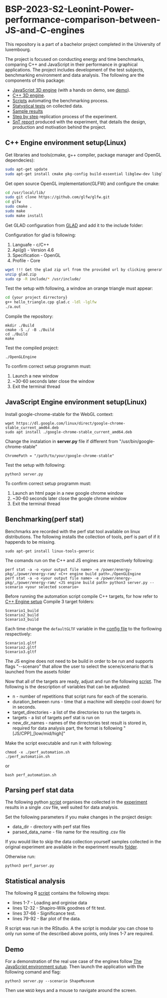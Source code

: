 # BSP-2023-S2-Leonint-Power-performance-comparison-between-JS-and-C-engines
This repository is a part of a bachelor project completed in the University of luxembourg. 

The project is focused on conducting energy and time benchmarks, comparing C++ and JavaScript in their performance in graphical applications. The project includes development of the test subjects, benchmarking environment and data analysis. The following are the components of this package:
* [JavaScript 3D engine](JS_engine) (with a hands on demo, see [demo](#demo)).
* [C++ 3D engine](CPP_engine).
* [Scripts](perf_automation.sh) automating the benchmarking process.
* [Statystical tests](statistical_analysis.R) on collected data.
* [Sample results](experiment_results)
* [Step by step](README.md) replication process of the experiment.
* [SnT report](bics_bsp_s2_2022_leonint_amarantos_overleaf_bsp_SnT_report.pdf) produced with the experiment, that details the design, production and motivation behind the project.

## C++ Engine environment setup(Linux)

Get libraries and tools(cmake, g++ compiler, package manager and OpenGL dependecies):

```sh
sudo apt-get update
sudo apt-get install cmake pkg-config build-essential libglew-dev libglfw3-dev libglm-dev libao-dev libmpg123-dev libxinerama-dev libxcursor-dev libxi-dev libjsoncpp-dev
```

Get open source OpenGL implementation(GLFW) and configure the cmake:

```sh
cd /usr/local/lib/
sudo git clone https://github.com/glfw/glfw.git
cd glfw
sudo cmake .
sudo make
sudo make install
```

Get GLAD configuration from [GLAD](https://glad.dav1d.de/#language=c&specification=gl&api=gl%3D4.6&api=gles1%3Dnone&api=gles2%3Dnone&api=glsc2%3Dnone&profile=core&loader=on) and add it to the include folder:

Configuration for glad  is following:

1. Languafe - c/C++
2. Api(gl) - Version 4.6
3. Specification - OpenGL
4. Profile - Core

```sh
wget !!! Get the glad zip url from the provided url by clicking generate !!!
unzip glad.zip
sudo cp -R include/* /usr/include/
```

Test the setup with following, a window an orange triangle must appear:

```sh
cd {your project dirrectory}
g++ hello_triangle.cpp glad.c -ldl -lglfw
./a.out
```

Compile the repository:
```shell
mkdir ./Build
cmake -S ./ -B ./Build
cd ./Build
make
```

Test the compiled project:
```shell
./OpenGLEngine
```
To confirm correct setup programm must: 
1. Launch a new window
2. ~30-60 seconds later close the window
3. Exit the terminal thread

## JavaScript Engine environment setup(Linux)

Install google-chrome-stable for the WebGL context:
```shell
wget https://dl.google.com/linux/direct/google-chrome-stable_current_amd64.deb
sudo apt install ./google-chrome-stable_current_amd64.deb
```

Change the instalation in **server.py** file if different from "/usr/bin/google-chrome-stable"
```
ChromePath = "/path/to/your/google-chrome-stable"
```

Test the setup with following:
```
python3 server.py
```
To confirm correct setup programm must: 
1. Launch an html page in a new google chrome window
2. ~30-60 seconds later close the google chrome window
3. Exit the terminal thread

## Benchmarking(perf stat)

Benchmarks are recorded with the perf stat tool available on linux distributions.
The following installs the collection of tools, perf is part of if it happends to be missing.
```shell
sudo apt-get install linux-tools-generic
```

The comands run on the C++ and JS engines are respectively following:
```shell
perf stat -a -o <your output file name> -e /power/energy-pkg/,/power/energy-ram/ <C++ engine build path>./OpenGLEngine
perf stat -a -o <your output file name> -e /power/energy-pkg/,/power/energy-ram/ <JS engine build path> python3 server.py --scenario <your selected scenario>
```

Before running the automation script compile C++ targets, for how refer to [C++ Engine setup](#c-engine-environment-setuplinux)
Compile 3 target folders:
```
Scenario1_build
Scenario2_build
Scenario3_build
```

Each time change the ```defaultGLTF``` variable in the [config file](/CPP_engine/config/config.h) to the forllowing respectively:
```
Scenario1.gltf
Scenario2.gltf
Scenario3.gltf
```

The JS engine does not need to be build in order to be run and supports flags "--scenaro" that allow the user to select the scene/scenario that is launched from the assets folder

Now that all of the targets are ready, adjust and run the following [script](perf_automation.sh).
The following is the description of variables that can be adjusted:
* n - number of repetitions that script runs for each of the scenario.
* duration_between runs - time that a machine will sleep(to cool down) for in seconds.
* target_directories - a list of the directories to run the targets in.
* targets - a list of targets perf stat is run on
* new_dir_names - names of the dirrectories test result is stored in, required for data analysis part, the format is following "[JS/CPP]_[low/mid/high]"

Make the script executable and run it with following:
```shell
chmod -x ./perf_automation.sh
./perf_automation.sh
```
or 
```shell
bash perf_automation.sh
```

## Parsing perf stat data

The following python [script](perf_parser.py) organises the collected in the [experiment](#benchmarkingperf-stat) results in a single .csv file, well suited for data analysis.

Set the following parameters if you make changes in the project design:
* data_dir - directory with perf stat files
* parsed_data_name - file name for the resulting .csv file

If you would like to skip the data collection yourself samples collected in the original experiment are available in the experiment results [folder](experiment_results).

Otherwise run:
```shell
python3 perf_parser.py
```

## Statistical analysis

The following R [script](statistical_analysis.R) contains the following steps:
* lines 1-7 - Loading and orginise data
* lines 12-32 - Shapiro-Wilk goodnes of fit test.
* lines 37-66 - Significance test.
* lines 79-92 - Bar plot of the data.

R script was run in the RStudio. A the script is modular you can chose to only run some of the described above points, only lines 1-7 are required.

## Demo

For a demonstration of the real use case of the engines follow [The JavaScript environment sutup](#javascript-engine-environment-setuplinux). Then launch the application with the following comand and flag:
``` shell
python3 server.py --scenario ShapeMuseum
```

Then use ```WASD``` keys and a mouse to navigate around the screen.
